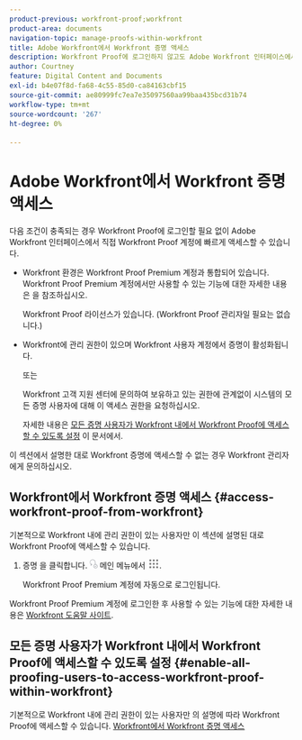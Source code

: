 ```yaml
---
product-previous: workfront-proof;workfront
product-area: documents
navigation-topic: manage-proofs-within-workfront
title: Adobe Workfront에서 Workfront 증명 액세스
description: Workfront Proof에 로그인하지 않고도 Adobe Workfront 인터페이스에서 직접 Workfront Proof 계정에 빠르게 액세스할 수 있습니다.
author: Courtney
feature: Digital Content and Documents
exl-id: b4e07f8d-fa68-4c55-85d0-ca84163cbf15
source-git-commit: ae80999fc7ea7e35097560aa99baa435bcd31b74
workflow-type: tm+mt
source-wordcount: '267'
ht-degree: 0%

---
```


# Adobe Workfront에서 Workfront 증명 액세스

다음 조건이 충족되는 경우 Workfront Proof에 로그인할 필요 없이 Adobe Workfront 인터페이스에서 직접 Workfront Proof 계정에 빠르게 액세스할 수 있습니다.

* Workfront 환경은 Workfront Proof Premium 계정과 통합되어 있습니다. Workfront Proof Premium 계정에서만 사용할 수 있는 기능에 대한 자세한 내용은 을 참조하십시오.

  Workfront Proof 라이선스가 있습니다. (Workfront Proof 관리자일 필요는 없습니다.)

* Workfront에 관리 권한이 있으며 Workfront 사용자 계정에서 증명이 활성화됩니다.

  또는

  Workfront 고객 지원 센터에 문의하여 보유하고 있는 권한에 관계없이 시스템의 모든 증명 사용자에 대해 이 액세스 권한을 요청하십시오.

  자세한 내용은 [모든 증명 사용자가 Workfront 내에서 Workfront Proof에 액세스할 수 있도록 설정](#enable-all-proofing-users-to-access-workfront-proof-within-workfront) 이 문서에서.

이 섹션에서 설명한 대로 Workfront 증명에 액세스할 수 없는 경우 Workfront 관리자에게 문의하십시오.

## Workfront에서 Workfront 증명 액세스 {#access-workfront-proof-from-workfront}

기본적으로 Workfront 내에 관리 권한이 있는 사용자만 이 섹션에 설명된 대로 Workfront Proof에 액세스할 수 있습니다. 

1. 증명 을 클릭합니다. ![](assets/proofing-main-menu.png) 메인 메뉴에서 ![](assets/main-menu-icon.png).

   Workfront Proof Premium 계정에 자동으로 로그인됩니다.

Workfront Proof Premium 계정에 로그인한 후 사용할 수 있는 기능에 대한 자세한 내용은 [Workfront 도움말 사이트](https://support.workfront.com).

## 모든 증명 사용자가 Workfront 내에서 Workfront Proof에 액세스할 수 있도록 설정 {#enable-all-proofing-users-to-access-workfront-proof-within-workfront}

기본적으로 Workfront 내에 관리 권한이 있는 사용자만 의 설명에 따라 Workfront Proof에 액세스할 수 있습니다. [Workfront에서 Workfront 증명 액세스](#access-workfront-proof-from-workfront)
